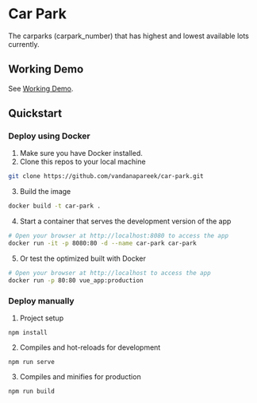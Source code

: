 # Car Park

The carparks (carpark_number) that has highest and lowest available lots currently.

## Working Demo
See [Working Demo](http://vuejs-car-park.s3-website-ap-southeast-1.amazonaws.com/).


## Quickstart

### Deploy using Docker

1. Make sure you have Docker installed.
2. Clone this repos to your local machine

```bash
git clone https://github.com/vandanapareek/car-park.git
```

3. Build the image

```bash
docker build -t car-park .
```
4. Start a container that serves the development version of the app

```bash
# Open your browser at http://localhost:8080 to access the app
docker run -it -p 8080:80 -d --name car-park car-park
```

5. Or test the optimized built with Docker

```bash
# Open your browser at http://localhost to access the app
docker run -p 80:80 vue_app:production
```


### Deploy manually

1. Project setup
```
npm install
```

2. Compiles and hot-reloads for development
```
npm run serve
```

3. Compiles and minifies for production
```
npm run build
```